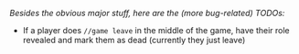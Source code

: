 *Besides the obvious major stuff, here are the (more bug-related) TODOs:*

 - If a player does `//game leave` in the middle of the game, have their role revealed and mark them as dead (currently they just leave)
